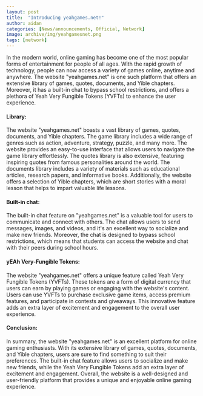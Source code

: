 ```yaml
---
layout: post
title:  "Introducing yeahgames.net!"
author: aidan
categories: [News/announcements, Official, Network]
image: archive/img/yeahgamesnet.png
tags: [network]
---
```


In the modern world, online gaming has become one of the most popular forms of entertainment for people of all ages. With the rapid growth of technology, people can now access a variety of games online, anytime and anywhere. The website "yeahgames.net" is one such platform that offers an extensive library of games, quotes, documents, and Yible chapters. Moreover, it has a built-in chat to bypass school restrictions, and offers a plethora of Yeah Very Fungible Tokens (YVFTs) to enhance the user experience.

#### Library:

The website "yeahgames.net" boasts a vast library of games, quotes, documents, and Yible chapters. The game library includes a wide range of genres such as action, adventure, strategy, puzzle, and many more. The website provides an easy-to-use interface that allows users to navigate the game library effortlessly. The quotes library is also extensive, featuring inspiring quotes from famous personalities around the world. The documents library includes a variety of materials such as educational articles, research papers, and informative books. Additionally, the website offers a selection of Yible chapters, which are short stories with a moral lesson that helps to impart valuable life lessons.

#### Built-in chat:

The built-in chat feature on "yeahgames.net" is a valuable tool for users to communicate and connect with others. The chat allows users to send messages, images, and videos, and it's an excellent way to socialize and make new friends. Moreover, the chat is designed to bypass school restrictions, which means that students can access the website and chat with their peers during school hours.

#### yEAh Very-Fungible Tokens:

The website "yeahgames.net" offers a unique feature called Yeah Very Fungible Tokens (YVFTs). These tokens are a form of digital currency that users can earn by playing games or engaging with the website's content. Users can use YVFTs to purchase exclusive game items, access premium features, and participate in contests and giveaways. This innovative feature adds an extra layer of excitement and engagement to the overall user experience.

#### Conclusion:

In summary, the website "yeahgames.net" is an excellent platform for online gaming enthusiasts. With its extensive library of games, quotes, documents, and Yible chapters, users are sure to find something to suit their preferences. The built-in chat feature allows users to socialize and make new friends, while the Yeah Very Fungible Tokens add an extra layer of excitement and engagement. Overall, the website is a well-designed and user-friendly platform that provides a unique and enjoyable online gaming experience.